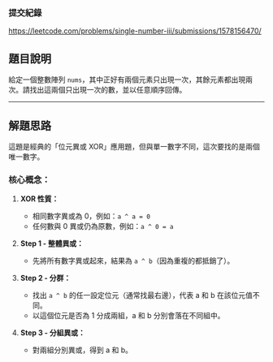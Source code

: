 ### 提交紀錄  
https://leetcode.com/problems/single-number-iii/submissions/1578156470/

## 題目說明  

給定一個整數陣列 `nums`，其中正好有兩個元素只出現一次，其餘元素都出現兩次。請找出這兩個只出現一次的數，並以任意順序回傳。

---

## 解題思路  

這題是經典的「位元異或 XOR」應用題，但與單一數字不同，這次要找的是兩個唯一數字。

### 核心概念：  

1. **XOR 性質：**
   - 相同數字異或為 0，例如：`a ^ a = 0`
   - 任何數與 0 異或仍為原數，例如：`a ^ 0 = a`

2. **Step 1 - 整體異或：**
   - 先將所有數字異或起來，結果為 `a ^ b`（因為重複的都抵銷了）。

3. **Step 2 - 分群：**
   - 找出 `a ^ b` 的任一設定位元（通常找最右邊），代表 a 和 b 在該位元值不同。
   - 以這個位元是否為 1 分成兩組，a 和 b 分別會落在不同組中。

4. **Step 3 - 分組異或：**
   - 對兩組分別異或，得到 a 和 b。
  
   
